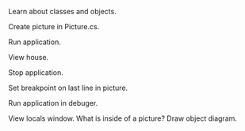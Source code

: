 ﻿Learn about classes and objects.

Create picture in Picture.cs.

Run application.

View house.

Stop application.

Set breakpoint on last line in picture.

Run application in debuger.

View locals window. What is inside of a picture? Draw object diagram.
